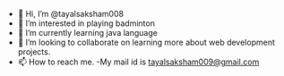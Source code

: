 - 👋 Hi, I’m @tayalsaksham008
- 👀 I’m interested in playing badminton
- 🌱 I’m currently learning java language
- 💞️ I’m looking to collaborate on learning more about web development projects.
- 📫 How to reach me. -My mail id is tayalsaksham009@gmail.com

<!---
tayalsaksham008/tayalsaksham008 is a ✨ special ✨ repository because its `README.md` (this file) appears on your GitHub profile.
You can click the Preview link to take a look at your changes.
--->
